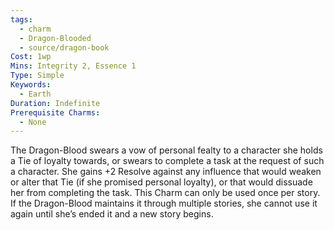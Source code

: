 ```yaml
---
tags:
  - charm
  - Dragon-Blooded
  - source/dragon-book
Cost: 1wp
Mins: Integrity 2, Essence 1
Type: Simple
Keywords:
  - Earth
Duration: Indefinite
Prerequisite Charms:
  - None
---
```

The Dragon-Blood swears a vow of personal fealty to a character she holds a Tie of loyalty towards, or swears to complete a task at the request of such a character. She gains +2 Resolve against any influence that would weaken or alter that Tie (if she promised personal loyalty), or that would dissuade her from completing the task. This Charm can only be used once per story. If the Dragon-Blood maintains it through multiple stories, she cannot use it again until she’s ended it and a new story begins.